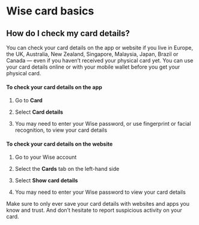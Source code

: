 # Wise card basics  
## How do I check my card details?  
You can check your card details on the app or website if you live in Europe, the UK, Australia, New Zealand, Singapore, Malaysia, Japan, Brazil or Canada — even if you haven’t received your physical card yet. You can use your card details online or with your mobile wallet before you get your physical card.

#### To check your card details on the app

  1. Go to **Card**

  2. Select **Card details**

  3. You may need to enter your Wise password, or use fingerprint or facial recognition, to view your card details




#### To check your card details on the website

  1. Go to your Wise account

  2. Select the **Cards** tab on the left-hand side

  3. Select **Show card details**

  4. You may need to enter your Wise password to view your card details




Make sure to only ever save your card details with websites and apps you know and trust. And don’t hesitate to report suspicious activity on your card.